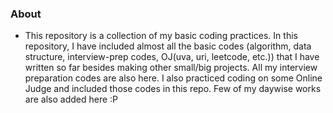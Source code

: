 ### About 
 - This repository is a collection of my basic coding practices. In this repository, I have included almost all the basic codes (algorithm, data structure, interview-prep codes, OJ(uva, uri, leetcode, etc.)) that I have written so far besides making other small/big projects. All my interview preparation codes are also here. I also practiced coding on some Online Judge and included those codes in this repo. Few of my daywise works are also added here :P 
